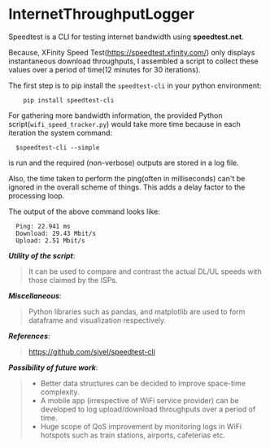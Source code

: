 # InternetThroughputLogger

Speedtest is a CLI for testing internet bandwidth using **speedtest.net**.

Because, XFinity Speed Test(https://speedtest.xfinity.com/) only displays instantaneous download throughputs, I assembled a script to collect these values over a period of time(12 minutes for 30 iterations).

The first step is to pip install the ```speedtest-cli``` in your python environment:
```
    pip install speedtest-cli
```

For gathering more bandwidth information, the provided Python script(```wifi_speed_tracker.py```) would take more time because in each iteration the system command:
```
  $speedtest-cli --simple
```
is run and the required (non-verbose) outputs are stored in a log file.

Also, the time taken to perform the ping(often in milliseconds) can't be ignored in the overall scheme of things. This adds a delay factor to the processing loop.

The output of the above command looks like:
```
  Ping: 22.941 ms
  Download: 29.43 Mbit/s
  Upload: 2.51 Mbit/s
```


***_Utility of the script_***: 
  > It can be used to compare and contrast the actual DL/UL speeds with those claimed by the ISPs. 
  
***_Miscellaneous_***:
  > Python libraries such as pandas, and matplotlib are used to form dataframe and visualization respectively. 

***_References_***:
  > https://github.com/sivel/speedtest-cli
  
***_Possibility of future work_***:
  > - Better data structures can be decided to improve space-time complexity.
  > - A mobile app (irrespective of WiFi service provider) can be developed to log upload/download throughputs over a period of time.
  > - Huge scope of QoS improvement by monitoring logs in WiFi hotspots such as train stations, airports, cafeterias etc.
